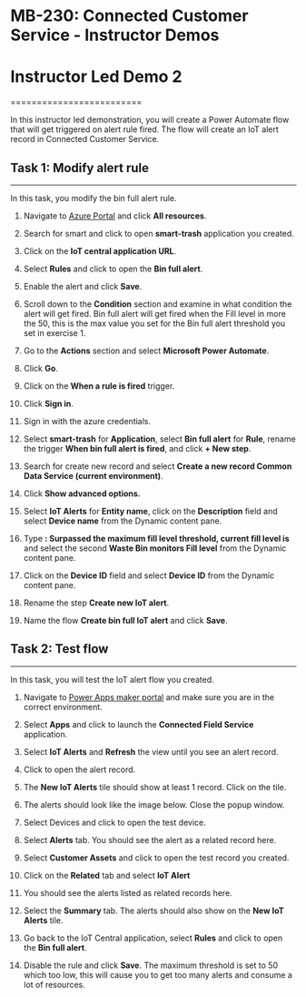 # MB-230: Connected Customer Service - Instructor Demos

# Instructor Led Demo 2
=========================

In this instructor led demonstration, you will create a Power Automate flow that
will get triggered on alert rule fired. The flow will create an IoT alert record
in Connected Customer Service.

## Task 1: Modify alert rule
-----------------------------

In this task, you modify the bin full alert rule.

1.  Navigate to [Azure Portal](https://portal.azure.com/) and click **All
    resources**.

2.  Search for smart and click to open **smart-trash** application you created.

3.  Click on the **IoT central application URL**.

4.  Select **Rules** and click to open the **Bin full alert**.

5.  Enable the alert and click **Save**.

6.  Scroll down to the **Condition** section and examine in what condition the
    alert will get fired. Bin full alert will get fired when the Fill level in
    more the 50, this is the max value you set for the Bin full alert threshold
    you set in exercise 1.

7.  Go to the **Actions** section and select **Microsoft Power Automate**.

8.  Click **Go**.

9.  Click on the **When a rule is fired** trigger.

10. Click **Sign in**.

11. Sign in with the azure credentials.

12. Select **smart-trash** for **Application**, select **Bin full alert** for
    **Rule**, rename the trigger **When bin full alert is fired**, and click **+
    New step**.

13. Search for create new record and select **Create a new record Common Data
    Service (current environment)**.

14. Click **Show advanced options.**

15. Select **IoT Alerts** for **Entity name**, click on the **Description**
    field and select **Device name** from the Dynamic content pane.

16. Type **: Surpassed the maximum fill level threshold, current fill level is**
    and select the second **Waste Bin monitors Fill level** from the Dynamic
    content pane.

17. Click on the **Device ID** field and select **Device ID** from the Dynamic
    content pane.

18. Rename the step **Create new IoT alert**.

19. Name the flow **Create bin full IoT alert** and click **Save**.

## Task 2: Test flow
---------------------

In this task, you will test the IoT alert flow you created.

1.  Navigate to [Power Apps maker portal](https://make.powerapps.com/) and make
    sure you are in the correct environment.

2.  Select **Apps** and click to launch the **Connected Field Service**
    application.

3.  Select **IoT Alerts** and **Refresh** the view until you see an alert
    record.

4.  Click to open the alert record.

5.  The **New IoT Alerts** tile should show at least 1 record. Click on the
    tile.

6.  The alerts should look like the image below. Close the popup window.

7.  Select Devices and click to open the test device.

8.  Select **Alerts** tab. You should see the alert as a related record here.

9.  Select **Customer Assets** and click to open the test record you created.

10. Click on the **Related** tab and select **IoT Alert**

11. You should see the alerts listed as related records here.

12. Select the **Summary** tab. The alerts should also show on the **New IoT
    Alerts** tile.

13. Go back to the IoT Central application, select **Rules** and click to open
    the **Bin full alert**.

14. Disable the rule and click **Save**. The maximum threshold is set to 50
    which too low, this will cause you to get too many alerts and consume a lot
    of resources.
